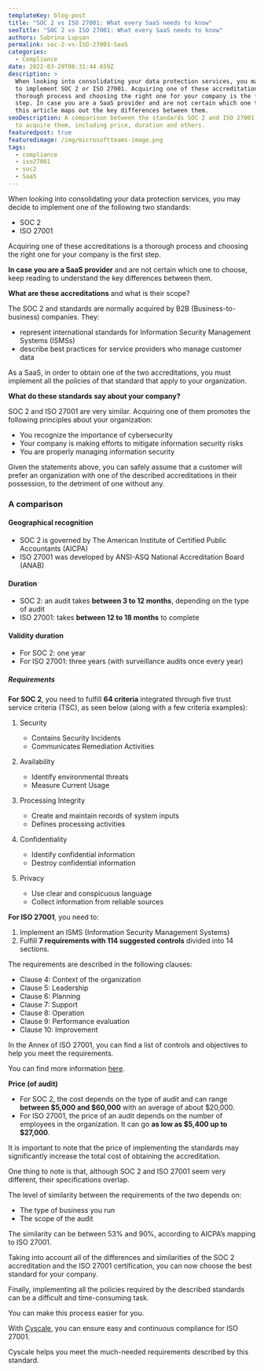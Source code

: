 ```yaml
---
templateKey: blog-post
title: "SOC 2 vs ISO 27001: What every SaaS needs to know"
seoTitle: "SOC 2 vs ISO 27001: What every SaaS needs to know"
authors: Sabrina Lupșan
permalink: soc-2-vs-ISO-27001-SaaS
categories:
  - Compliance
date: 2022-03-29T06:31:44.659Z
description: >
  When looking into consolidating your data protection services, you may decide
  to implement SOC 2 or ISO 27001. Acquiring one of these accreditations is a
  thorough process and choosing the right one for your company is the first
  step. In case you are a SaaS provider and are not certain which one to choose,
  this article maps out the key differences between them.
seoDescription: A comparison between the standards SOC 2 and ISO 27001 and how
  to acquire them, including price, duration and others.
featuredpost: true
featuredimage: /img/microsoftteams-image.png
tags:
  - compliance
  - iso27001
  - soc2
  - SaaS
---
```

When looking into consolidating your data protection services, you may decide to implement one of the following two standards:

* SOC 2
* ISO 27001

Acquiring one of these accreditations is a thorough process and choosing the right one for your company is the first step.

**In case you are a SaaS provider** and are not certain which one to choose, keep reading to understand the key differences between them.

**What are these accreditations** and what is their scope?

The SOC 2 and standards are normally acquired by B2B (Business-to-business) companies.
They:

* represent international standards for Information Security Management Systems (ISMSs)
* describe best practices for service providers who manage customer data

As a SaaS, in order to obtain one of the two accreditations, you must implement all the policies of that standard that apply to your organization.

**What do these standards say about your company?**

SOC 2 and ISO 27001 are very similar.
Acquiring one of them promotes the following principles about your organization:

* You recognize the importance of cybersecurity
* Your company is making efforts to mitigate information security risks
* You are properly managing information security

Given the statements above, you can safely assume that a customer will prefer an organization with one of the described accreditations in their possession, to the detriment of one without any.

### A comparison

#### Geographical recognition

* SOC 2 is governed by The American Institute of Certified Public Accountants (AICPA)
* ISO 27001 was developed by ANSI-ASQ National Accreditation Board (ANAB)

#### Duration

* SOC 2: an audit takes **between 3 to 12 months**, depending on the type of audit
* ISO 27001: takes **between 12 to 18 months** to complete

#### Validity duration

* For SOC 2: one year
* For ISO 27001: three years (with surveillance audits once every year)

##### Requirements

**For SOC 2**, you need to fulfill **64 criteria** integrated through five trust service criteria (TSC), as seen below (along with a few criteria examples):

1. Security

   * Contains Security Incidents
   * Communicates Remediation Activities
2. Availability

   * Identify environmental threats
   * Measure Current Usage
3. Processing Integrity

   * Create and maintain records of system inputs
   * Defines processing activities
4. Confidentiality

   * Identify confidential information
   * Destroy confidential information
5. Privacy

   * Use clear and conspicuous language
   * Collect information from reliable sources

**For ISO 27001**, you need to:

1. Implement an ISMS (Information Security Management Systems)
2. Fulfill **7 requirements with 114 suggested controls** divided into 14 sections.

The requirements are described in the following clauses:

* Clause 4: Context of the organization
* Clause 5: Leadership
* Clause 6: Planning
* Clause 7: Support
* Clause 8: Operation
* Clause 9: Performance evaluation
* Clause 10: Improvement

In the Annex of ISO 27001, you can find a list of controls and objectives to help you meet the requirements.

You can find more information [here](https://cyscale.com/blog/ISO-27001-certification-standard-policies-procedures/).

**Price (of audit)**

* For SOC 2, the cost depends on the type of audit and can range **between $5,000 and $60,000** with an average of about $20,000.
* For ISO 27001, the price of an audit depends on the number of employees in the organization. It can go **as low as $5,400 up to $27,000**.

It is important to note that the price of implementing the standards may significantly increase the total cost of obtaining the accreditation.

One thing to note is that, although SOC 2 and ISO 27001 seem very different, their specifications overlap.

The level of similarity between the requirements of the two depends on:

* The type of business you run
* The scope of the audit

The similarity can be between 53% and 90%, according to AICPA’s mapping to ISO 27001.

Taking into account all of the differences and similarities of the SOC 2 accreditation and the ISO 27001 certification, you can now choose the best standard for your company.

Finally, implementing all the policies required by the described standards can be a difficult and time-consuming task.

You can make this process easier for you.

With [Cyscale](https://cyscale.com/), you can ensure easy and continuous compliance for ISO 27001.

Cyscale helps you meet the much-needed requirements described by this standard.